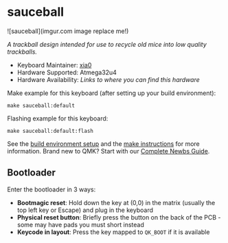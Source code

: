 # sauceball

![sauceball](imgur.com image replace me!)

*A trackball design intended for use to recycle old mice into low quality trackballs.*

* Keyboard Maintainer: [xia0](https://github.com/xia0)
* Hardware Supported: Atmega32u4
* Hardware Availability: *Links to where you can find this hardware*

Make example for this keyboard (after setting up your build environment):

    make sauceball:default

Flashing example for this keyboard:

    make sauceball:default:flash

See the [build environment setup](https://docs.qmk.fm/#/getting_started_build_tools) and the [make instructions](https://docs.qmk.fm/#/getting_started_make_guide) for more information. Brand new to QMK? Start with our [Complete Newbs Guide](https://docs.qmk.fm/#/newbs).

## Bootloader

Enter the bootloader in 3 ways:

* **Bootmagic reset**: Hold down the key at (0,0) in the matrix (usually the top left key or Escape) and plug in the keyboard
* **Physical reset button**: Briefly press the button on the back of the PCB - some may have pads you must short instead
* **Keycode in layout**: Press the key mapped to `QK_BOOT` if it is available
